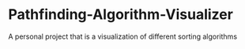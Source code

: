 # Pathfinding-Algorithm-Visualizer
A personal project that is a visualization of different sorting algorithms
